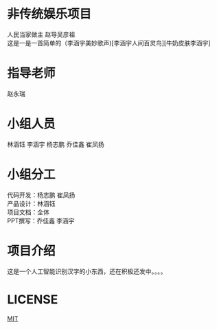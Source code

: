 # 非传统娱乐项目 
人民当家做主 赵导吴彦祖  
这是一是一首简单的（李涵宇美妙歌声)[李涵宇人间百灵鸟][牛奶皮肤李涵宇]

# 指导老师
赵永瑞

# 小组人员
林涵钰  李涵宇  杨志鹏  乔佳鑫  崔凤扬

# 小组分工
  代码开发：杨志鹏 崔凤扬  
  产品设计：林涵钰  
  项目文档：全体  
  PPT撰写：乔佳鑫 李涵宇

# 项目介绍
这是一个人工智能识别汉字的小东西，还在积极还发中。。。。  

# LICENSE
[MIT](https://github.com/Bistu-OSSDT-2022/6-zhaoyr-linhy/blob/program/license)
